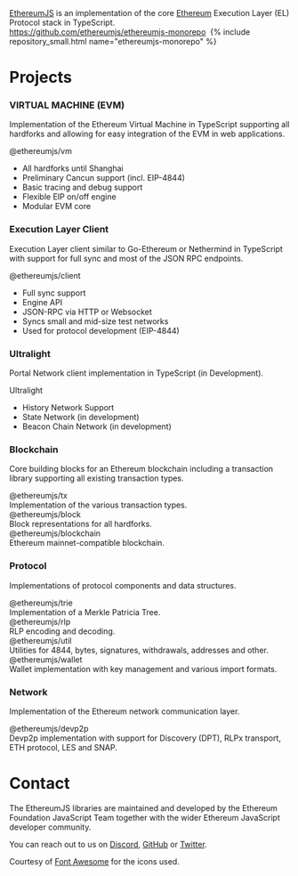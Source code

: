 
<div class="intro-text">
  <a href="https://github.com/ethereumjs/">EthereumJS</a> is an implementation of the core <a href="https://ethereum.org">Ethereum</a> Execution Layer (EL) Protocol stack in TypeScript.
</div>

<div class="intro-text">
  <a href="https://github.com/ethereumjs/ethereumjs-monorepo">https://github.com/ethereumjs/ethereumjs-monorepo</a> 
  &nbsp;{% include repository_small.html name="ethereumjs-monorepo" %}
</div> 

<h1>Projects</h1>

<div class="repo-group">
  <h3><i class="fa fa-cogs"></i> VIRTUAL MACHINE (EVM)</h3>
  <p>Implementation of the Ethereum Virtual Machine in TypeScript supporting
  all hardforks and allowing for easy integration of the EVM in web applications.</p>
</div>

<div class="repo-group">
  <div class="repo-box">
    <div class="repo-header">
      <div class="repo-header-right">
        <a href="https://github.com/ethereumjs/ethereumjs-monorepo/tree/master/packages/vm" alt="GitHub URL">
          <i class="fa fa-github"></i>
        </a>
      </div>
      @ethereumjs/vm
    </div>
    <div class="repo-description">
      <ul>
        <li>All hardforks until Shanghai</li>
        <li>Preliminary Cancun support (incl. EIP-4844)</li>
        <li>Basic tracing and debug support</li>
        <li>Flexible EIP on/off engine</li>
        <li>Modular EVM core</li>
      </ul>
    </div>
</div>
</div>

<div class="separator"></div>

<div class="repo-group">
  <h3><i class="fa fa-cogs"></i> Execution Layer Client</h3>
  <p>Execution Layer client similar to Go-Ethereum or Nethermind in TypeScript with support for
  full sync and most of the JSON RPC endpoints.</p>
</div>

<div class="repo-group">
  <div class="repo-box">
    <div class="repo-header">
      <div class="repo-header-right">
        <a href="https://github.com/ethereumjs/ethereumjs-monorepo/tree/master/packages/client" alt="GitHub URL">
          <i class="fa fa-github"></i>
        </a>
      </div>
      @ethereumjs/client
    </div>
    <div class="repo-description">
      <ul>
        <li>Full sync support</li>
        <li>Engine API</li>
        <li>JSON-RPC via HTTP or Websocket</li>
        <li>Syncs small and mid-size test networks</li>
        <li>Used for protocol development (EIP-4844)</li>
      </ul>
    </div>
</div>
</div>

<div class="separator"></div>

<div class="repo-group">
  <h3><i class="fa fa-cogs"></i> Ultralight</h3>
  <p>Portal Network client implementation in TypeScript (in Development).</p>
</div>

<div class="repo-group">
  <div class="repo-box">
    <div class="repo-header">
      <div class="repo-header-right">
        <a href="https://github.com/ethereumjs/ultralight" alt="GitHub URL">
          <i class="fa fa-github"></i>
        </a>
      </div>
      Ultralight
    </div>
    <div class="repo-description">
      <ul>
        <li>History Network Support</li>
        <li>State Network (in development)</li>
        <li>Beacon Chain Network (in development)</li>
      </ul>
    </div>
</div>
</div>

<div class="separator"></div>

<div class="repo-group">
  <h3><i class="fa fa-cube"></i> Blockchain</h3>
  <p>Core building blocks for an Ethereum blockchain including a transaction library supporting all existing 
  transaction types.</p>
</div>

<div class="repo-group">
  <div class="repo-box">
    <div class="repo-header">
      <div class="repo-header-right">
        <a href="https://github.com/ethereumjs/ethereumjs-monorepo/tree/master/packages/tx" alt="GitHub URL">
          <i class="fa fa-github"></i>
        </a>
      </div>
      @ethereumjs/tx
    </div>
    <div class="repo-description">
      Implementation of the various transaction types.
    </div>
  </div>

  <div class="repo-box">
    <div class="repo-header">
      <div class="repo-header-right">
        <a href="https://github.com/ethereumjs/ethereumjs-monorepo/tree/master/packages/block" alt="GitHub URL">
          <i class="fa fa-github"></i>
        </a>
      </div>
      @ethereumjs/block
    </div>
    <div class="repo-description">
      Block representations for all hardforks.
    </div>
  </div>

  <div class="repo-box">
    <div class="repo-header">
      <div class="repo-header-right">
        <a href="https://github.com/ethereumjs/ethereumjs-monorepo/tree/master/packages/blockchain" alt="GitHub URL">
          <i class="fa fa-github"></i>
        </a>
      </div>
      @ethereumjs/blockchain
    </div>
    <div class="repo-description">
      Ethereum mainnet-compatible blockchain.
    </div>
  </div>
  
</div>

<div class="separator"></div>

<div class="repo-group">
  <h3><i class="fa fa-cogs"></i> Protocol</h3>
  <p>Implementations of protocol components and data structures.</p>
</div>

<div class="repo-group">
  <div class="repo-box">
    <div class="repo-header">
      <div class="repo-header-right">
        <a href="https://github.com/ethereumjs/ethereumjs-monorepo/tree/master/packages/trie" alt="GitHub URL">
          <i class="fa fa-github"></i>
        </a>
      </div>
      @ethereumjs/trie
    </div>
    <div class="repo-description">
      Implementation of a Merkle Patricia Tree.
    </div>
  </div>

  <div class="repo-box">
    <div class="repo-header">
      <div class="repo-header-right">
        <a href="https://github.com/ethereumjs/ethereumjs-monorepo/tree/master/packages/rlp" alt="GitHub URL">
          <i class="fa fa-github"></i>
        </a>
      </div>
      @ethereumjs/rlp
    </div>
    <div class="repo-description">
      RLP encoding and decoding.
    </div>
  </div>

  <div class="repo-box">
    <div class="repo-header">
      <div class="repo-header-right">
        <a href="https://github.com/ethereumjs/ethereumjs-monorepo/tree/master/packages/util" alt="GitHub URL">
          <i class="fa fa-github"></i>
        </a>
      </div>
      @ethereumjs/util
    </div>
    <div class="repo-description">
      Utilities for 4844, bytes, signatures, withdrawals, addresses and other.
    </div>
  </div>

  <div class="repo-box">
    <div class="repo-header">
      <div class="repo-header-right">
        <a href="https://github.com/ethereumjs/ethereumjs-monorepo/tree/master/packages/wallet" alt="GitHub URL">
          <i class="fa fa-github"></i>
        </a>
      </div>
      @ethereumjs/wallet
    </div>
    <div class="repo-description">
      Wallet implementation with key management and various import formats.
    </div>
  </div>
</div>

<div class="separator"></div>


<div class="repo-group">
  <h3><i class="fa fa-globe"></i> Network</h3>
  <p>Implementation of the Ethereum network communication layer.</p>
</div>

<div class="repo-group">
  <div class="repo-box">
    <div class="repo-header">
      <div class="repo-header-right">
        <a href="https://github.com/ethereumjs/ethereumjs-monorepo/tree/master/packages/devp2p" alt="GitHub URL">
          <i class="fa fa-github"></i>
        </a>
      </div>
      @ethereumjs/devp2p
    </div>
    <div class="repo-description">
      Devp2p implementation with support for Discovery (DPT), RLPx transport, ETH protocol, LES and SNAP.
    </div>
</div>
</div>

<div class="separator"></div>


<h1>Contact</h1>

The EthereumJS libraries are maintained and developed by the Ethereum Foundation JavaScript Team
together with the wider Ethereum JavaScript developer community.

<div class="intro-text">
  You can reach out to us on 
    <a href="https://discord.gg/TNwARpR">Discord</a>,  
    <a href="https://github.com/ethereumjs">GitHub</a> or 
    <a href="https://twitter.com/EFJavaScript">Twitter</a>.
</div>

<p class="attribution">
Courtesy of <a href="http://fontawesome.io/">Font Awesome</a> for the icons used.
</p>
